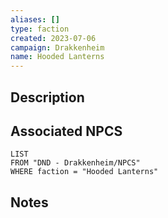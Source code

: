 ```yaml
---
aliases: []
type: faction
created: 2023-07-06
campaign: Drakkenheim
name: Hooded Lanterns
---
```


## Description


## Associated NPCS

```dataview
LIST
FROM "DND - Drakkenheim/NPCS"
WHERE faction = "Hooded Lanterns"
```

## Notes